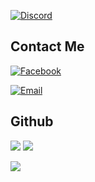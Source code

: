 [![Discord](https://img.shields.io/discord/734000916096876566?label=discord&logo=discord&logoColor=white&style=for-the-badge)](https://discord.gg/C73ppqfQNh)



## **Contact Me**
  [![Facebook](https://img.shields.io/badge/Facebook-0077B5?style=for-the-badge&logo=facebook&color=395693&logoColor=white)](https://www.facebook.com/DREY0912/)


   [![Email](https://img.shields.io/badge/Gmail-0077B5?style=for-the-badge&logo=gmail&color=ff1800&logoColor=white)](mailto:dongandrealest.13@gmail.com)
## **Github**

<img src="https://github-readme-stats.vercel.app/api?username=buivandong1&theme=tokyonight&show_icons=true"> 

<img src="https://github-readme-stats.vercel.app/api/top-langs/?username=anuraghazra&layout=compact">
 
![](https://komarev.com/ghpvc/?username=buivandong1&style=flat-square&color=brightgreen)
